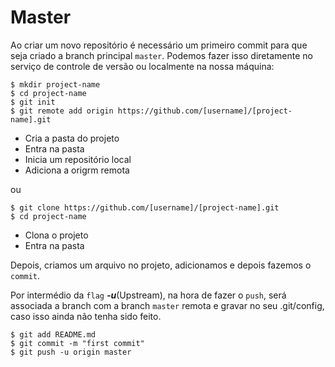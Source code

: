 # Master

Ao criar um novo repositório é necessário um primeiro commit para que seja criado a branch principal `master`. Podemos fazer isso diretamente no serviço de controle de versão ou localmente na nossa máquina: 

``` 
$ mkdir project-name
$ cd project-name
$ git init
$ git remote add origin https://github.com/[username]/[project-name].git
```

- Cria a pasta do projeto
- Entra na pasta
- Inicia um repositório local
- Adiciona a origrm remota

ou 

``` 
$ git clone https://github.com/[username]/[project-name].git
$ cd project-name
``` 

- Clona o projeto
- Entra na pasta


Depois, criamos um arquivo no projeto, adicionamos e depois fazemos o `commit`. 

Por intermédio da `flag` ***-u***(Upstream), na hora de fazer o `push`, será associada a branch com a branch `master` remota e gravar no seu .git/config, caso isso ainda não tenha sido feito.

```
$ git add README.md
$ git commit -m "first commit"
$ git push -u origin master
```